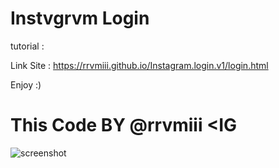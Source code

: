 # Instvgrvm Login

tutorial :

Link Site : https://rrvmiii.github.io/Instagram.login.v1/login.html

Enjoy :)

# This Code BY @rrvmiii <IG

![screenshot](https://github.com/user-attachments/assets/211c3320-78af-47e2-bd2b-c7f1e83ec1ff)
